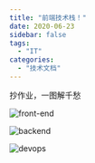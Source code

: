 ```yaml
---
title: "前端技术栈！"
date: 2020-06-23
sidebar: false
tags:
  - "IT"
categories:
  - "技术文档"
---
```


抄作业，一图解千愁

<!--more-->

![front-end](/img/Front-end.png)

![backend](/img/Backend.png)

![devops](/img/DevOps.png)